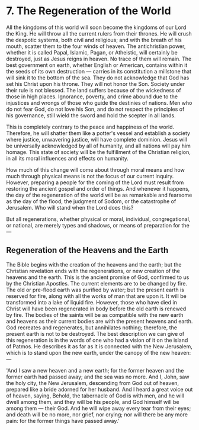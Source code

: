 # 7. The Regeneration of the World

All the kingdoms of this world will soon become the kingdoms of our Lord the King. He will throw all the current rulers from their thrones. He will crush the despotic systems, both civil and religious; and with the breath of his mouth, scatter them to the four winds of heaven. The antichristian power, whether it is called Papal, Islamic, Pagan, or Atheistic, will certainly be destroyed, just as Jesus reigns in heaven. No trace of them will remain. The best government on earth, whether English or American, contains within it the seeds of its own destruction — carries in its constitution a millstone that will sink it to the bottom of the sea. They do not acknowledge that God has set his Christ upon his throne. They will not honor the Son. Society under their rule is not blessed. The land suffers because of the wickedness of those in high places. Ignorance, poverty, and crime abound due to the injustices and wrongs of those who guide the destinies of nations. Men who do not fear God, do not love his Son, and do not respect the principles of his governance, still wield the sword and hold the scepter in all lands.

This is completely contrary to the peace and happiness of the world. Therefore, he will shatter them like a potter's vessel and establish a society where justice, unwavering justice, will have complete dominion. Jesus will be universally acknowledged by all of humanity, and all nations will pay him homage. This state of society will be the fulfillment of the Christian religion, in all its moral influences and effects on humanity.

How much of this change will come about through moral means and how much through physical means is not the focus of our current inquiry. However, preparing a people for the coming of the Lord must result from restoring the ancient gospel and order of things. And whenever it happens, the day of the regeneration of the world will be as remarkable and fearsome as the day of the flood, the judgment of Sodom, or the catastrophe of Jerusalem. Who will stand when the Lord does this?

But all regenerations, whether physical or moral, individual, congregational, or national, are merely types and shadows, or means of preparation for the —

## Regeneration of the Heavens and the Earth

The Bible begins with the creation of the heavens and the earth; but the Christian revelation ends with the regenerations, or new creation of the heavens and the earth. This is the ancient promise of God, confirmed to us by the Christian Apostles. The current elements are to be changed by fire. The old or pre-flood earth was purified by water; but the present earth is reserved for fire, along with all the works of man that are upon it. It will be transformed into a lake of liquid fire. However, those who have died in Christ will have been regenerated in body before the old earth is renewed by fire. The bodies of the saints will be as compatible with the new earth and heavens as their current bodies are with the present heavens and earth. God recreates and regenerates, but annihilates nothing; therefore, the present earth is not to be destroyed. The best description we can give of this regeneration is in the words of one who had a vision of it on the island of Patmos. He describes it as far as it is connected with the New Jerusalem, which is to stand upon the new earth, under the canopy of the new heaven: —

'And I saw a new heaven and a new earth; for the former heaven and the former earth had passed away; and the sea was no more. And I, John, saw the holy city, the New Jerusalem, descending from God out of heaven, prepared like a bride adorned for her husband. And I heard a great voice out of heaven, saying, Behold, the tabernacle of God is with men, and he will dwell among them, and they will be his people, and God himself will be among them — their God. And he will wipe away every tear from their eyes; and death will be no more, nor grief, nor crying; nor will there be any more pain: for the former things have passed away.'
